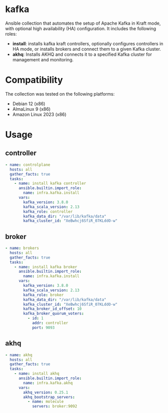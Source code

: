 # kafka

Ansible collection that automates the setup of Apache Kafka in Kraft mode, with optional high availability (HA) configuration. It includes the following roles:
- **install**: installs kafka kraft controllers, optionally configures controllers in HA mode, or installs brokers and connect them to a given Kafka cluster.
- **akhq**: Installs AKHQ and connects it to a specified Kafka cluster for management and monitoring.


# Compatibility
The collection was tested on the following platforms:
- Debian 12 (x86)
- AlmaLinux 9 (x86)
- Amazon Linux 2023 (x86)


# Usage

## controller
```yaml
- name: controlplane
  hosts: all
  gather_facts: true
  tasks:
    - name: install kafka controller
      ansible.builtin.import_role:
        name: infra.kafka.install
      vars:
        kafka_version: 3.8.0
        kafka_scala_version: 2.13
        kafka_role: controller
        kafka_data_dir: "/var/lib/kafka/data"
        kafka_cluster_id: "XeBwhcj6SfiR_07KLddO-w"
```


## broker
```yaml
- name: brokers
  hosts: all
  gather_facts: true
  tasks:
    - name: install kafka broker
      ansible.builtin.import_role:
        name: infra.kafka.install
      vars:
        kafka_version: 3.8.0
        kafka_scala_version: 2.13
        kafka_role: broker
        kafka_data_dir: "/var/lib/kafka/data"
        kafka_cluster_id: "XeBwhcj6SfiR_07KLddO-w"
        kafka_broker_id_offset: 10
        kafka_broker_quorum_voters:
          - id: 1
            addr: controller
            port: 9093
```


## akhq
```yaml
- name: akhq
  hosts: all
  gather_facts: true
  tasks:
    - name: install akhq
      ansible.builtin.import_role:
        name: infra.kafka.akhq
      vars:
        akhq_version: 0.25.1
        akhq_bootstrap_servers:
          - name: molecule
            servers: broker:9092
```
